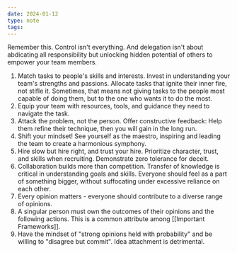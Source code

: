 ```yaml
---
date: 2024-01-12
type: note
tags: 
---
```


Remember this. Control isn't everything. And delegation isn't about abdicating all responsibility but unlocking hidden potential of others to empower your team members.
1. Match tasks to people's skills and interests. Invest in understanding your team's strengths and passions. Allocate tasks that ignite their inner fire, not stifle it. Sometimes, that means not giving tasks to the people most capable of doing them, but to the one who wants it to do the most.
2. Equip your team with resources, tools, and guidance they need to navigate the task.
3. Attack the problem, not the person. Offer constructive feedback: Help them refine their technique, then you will gain in the long run.
4. Shift your mindset! See yourself as the maestro, inspiring and leading the team to create a harmonious symphony.
5. Hire slow but hire right, and trust your hire. Prioritize character, trust, and skills when recruiting. Demonstrate zero tolerance for deceit.
6. Collaboration builds more than competition. Transfer of knowledge is critical in understanding goals and skills. Everyone should feel as a part of something bigger, without suffocating under excessive reliance on each other.
7. Every opinion matters - everyone should contribute to a diverse range of opinions.
8. A singular person must own the outcomes of their opinions and the following actions. This is a common attribute among [[Important Frameworks]].
9. Have the mindset of "strong opinions held with probability" and be willing to "disagree but commit". Idea attachment is detrimental.